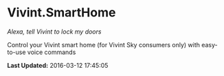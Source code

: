 # Vivint.SmartHome
*Alexa, tell Vivint to lock my doors*

Control your Vivint smart home (for Vivint Sky consumers only) with easy-to-use voice commands

**Last Updated:** 2016-03-12 17:45:05